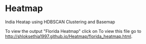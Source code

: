 # Heatmap
India Heatap using HDBSCAN Clustering and Basemap

To view the output "Florida Heatmap" click on To view this file go to http://shloksethia1997.github.io/Heatmap/florida_heatmap.html.
